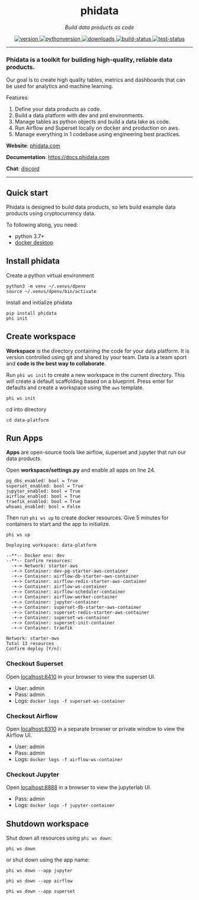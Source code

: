 <h1 align="center">
  phidata
</h1>
<p align="center">
    <em>Build data products as code</em>
</p>

<p align="center">
<a href="https://python.org/pypi/phidata" target="_blank">
    <img src="https://img.shields.io/pypi/v/phidata?color=blue&label=version" alt="version">
</a>
<a href="https://github.com/phidatahq/phidata" target="_blank">
    <img src="https://img.shields.io/badge/python->=3.7-blue" alt="pythonversion">
</a>
<a href="https://github.com/phidatahq/phidata" target="_blank">
    <img src="https://pepy.tech/badge/phidata" alt="downloads">
</a>
<a href="https://github.com/phidatahq/phidata/actions/workflows/build.yml" target="_blank">
    <img src="https://github.com/phidatahq/phidata/actions/workflows/build.yml/badge.svg" alt="build-status">
</a>
<a href="https://github.com/phidatahq/phidata/actions/workflows/test.yml" target="_blank">
    <img src="https://github.com/phidatahq/phidata/actions/workflows/test.yml/badge.svg" alt="test-status">
</a>
</p>

---

### Phidata is a toolkit for building high-quality, reliable data products.

Our goal is to create high quality tables, metrics and dashboards that can be used for analytics and machine learning.

Features:
1. Define your data products as code.
2. Build a data platform with dev and prd environments.
3. Manage tables as python objects and build a data lake as code.
4. Run Airflow and Superset locally on docker and production on aws.
5. Manage everything in 1 codebase using engineering best practices.

**Website**: <a href="https://phidata.com" target="_blank">phidata.com</a>

**Documentation**: <a href="https://docs.phidata.com" target="_blank">https://docs.phidata.com</a>

**Chat**: <a href="https://discord.gg/4MtYHHrgA8" target="_blank">discord</a>

---

## Quick start

Phidata is designed to build data products, so lets build example data products using cryptocurrency data.

To following along, you need:

- python 3.7+
- [docker desktop](https://docs.docker.com/desktop/install/mac-install/)

## Install phidata

Create a python virtual environment

```shell
python3 -m venv ~/.venvs/dpenv
source ~/.venvs/dpenv/bin/activate
```

Install and initialize phidata

```shell
pip install phidata
phi init
```

## Create workspace

**Workspace** is the directory containing the code for your data platform. It is version controlled using git and shared by your team. Data is a team sport and **code is the best way to collaborate**.

Run `phi ws init` to create a new workspace in the current directory. This will create a default scaffolding based on a blueprint. Press enter for defaults and create a workspace using the `aws` template.

```shell
phi ws init
```

cd into directory

```shell
cd data-platform
```

## Run Apps

**Apps** are open-source tools like airflow, superset and jupyter that run our data products.

Open **workspace/settings.py** and enable all apps on line 24.

```shell
pg_dbs_enabled: bool = True
superset_enabled: bool = True
jupyter_enabled: bool = True
airflow_enabled: bool = True
traefik_enabled: bool = True
whoami_enabled: bool = False
```

Then run `phi ws up` to create docker resources. Give 5 minutes for containers to start and the app to initialize.

```shell
phi ws up

Deploying workspace: data-platform

--**-- Docker env: dev
--**-- Confirm resources:
  -+-> Network: starter-aws
  -+-> Container: dev-pg-starter-aws-container
  -+-> Container: airflow-db-starter-aws-container
  -+-> Container: airflow-redis-starter-aws-container
  -+-> Container: airflow-ws-container
  -+-> Container: airflow-scheduler-container
  -+-> Container: airflow-worker-container
  -+-> Container: jupyter-container
  -+-> Container: superset-db-starter-aws-container
  -+-> Container: superset-redis-starter-aws-container
  -+-> Container: superset-ws-container
  -+-> Container: superset-init-container
  -+-> Container: traefik

Network: starter-aws
Total 13 resources
Confirm deploy [Y/n]:
```

### Checkout Superset

Open [localhost:8410](http://localhost:8410) in your browser to view the superset UI.

- User: admin
- Pass: admin
- Logs: `docker logs -f superset-ws-container`

### Checkout Airflow

Open [localhost:8310](http://localhost:8310) in a separate browser or private window to view the Airflow UI.

- User: admin
- Pass: admin
- Logs: `docker logs -f airflow-ws-container`

### Checkout Jupyter

Open [localhost:8888](http://localhost:888) in a browser to view the jupyterlab UI.

- Pass: admin
- Logs: `docker logs -f jupyter-container`

## Shutdown workspace

Shut down all resources using `phi ws down`:

```shell
phi ws down
```

or shut down using the app name:

```shell
phi ws down --app jupyter

phi ws down --app airflow

phi ws down --app superset
```
